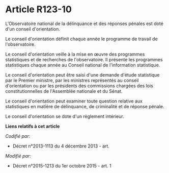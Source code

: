 # Article R123-10

L'Observatoire national de la délinquance et des réponses pénales est doté d'un conseil d'orientation. 

Le conseil d'orientation définit chaque année le programme de travail de l'observatoire. 

Le conseil d'orientation veille à la mise en œuvre des programmes statistiques et de recherches de l'observatoire. Il
présente les programmes statistiques chaque année au Conseil national de l'information statistique. 

Le conseil d'orientation peut être saisi d'une demande d'étude statistique par le Premier ministre, par les ministres
représentés au conseil d'orientation ou par les présidents des commissions chargées des lois constitutionnelles de
l'Assemblée nationale et du Sénat. 

Le conseil d'orientation peut examiner toute question relative aux statistiques en matière de délinquance, de criminalité et
de réponse pénale. 

Le conseil d'orientation se dote d'un règlement intérieur.

**Liens relatifs à cet article**

_Codifié par_:

  - Décret n°2013-1113 du 4 décembre 2013 - art.

_Modifié par_:

  - Décret n°2015-1213 du 1er octobre 2015 - art. 1
